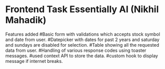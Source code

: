 # Frontend Task Essentially AI (Nikhil Mahadik)

Features added
#Basic form with validations which accepts stock symbol and date from user.
#Datepicker with dates for past 2 years and saturday and sundays are disabled for selection.
#Table showing all the requested data from user.
#Handling of various response codes using toaster messages.
#used context API to store the data.
#custom hook to display message if internet breaks.